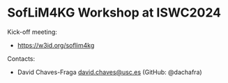SofLiM4KG Workshop at ISWC2024
===

Kick-off meeting:
* https://w3id.org/soflim4kg

Contacts: 
* David Chaves-Fraga <david.chaves@usc.es> (GitHub: @dachafra)
